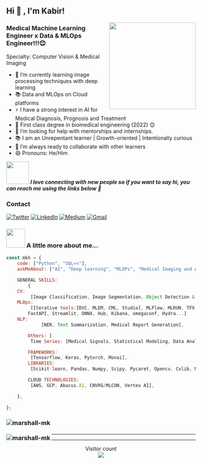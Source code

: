 <h2>Hi 👋 , I'm Kabir!</h2>
<img align='right' src="https://media.giphy.com/media/M9gbBd9nbDrOTu1Mqx/giphy.gif" width="230">

### Medical Machine Learning Engineer x Data & MLOps Engineer!!!😊
Specialty: Computer Vision & Medical Imaging

- 🌱 I’m currently learning image processing techniques with deep learning
- 📚 Data and MLOps on Cloud platforms
- ⚡ I have a strong interest in AI for Medical Diagnosis, Prognosis and Treatment
- 📝 First class degree in biomedical engineering (2022) 😊
- 🤔 I’m looking for help with mentorships and internships.
- 📚 I am an Unrepentant learner | Growth-oriented | Intentionally curious
- 👯 I’m always ready to collaborate with other learners
- 😄 Pronouns: He/Him

<img src="https://media.giphy.com/media/LnQjpWaON8nhr21vNW/giphy.gif" width="60"> <em><b>I love connecting with new people so if you want to say hi, you can reach me using the links below</b> 🤙</em>

<h3>Contact</h3>
<p>
	
<p>
  <a href="https://twitter.com/kabir_hamzah" target="_blank"><img alt="Twitter" src="https://img.shields.io/badge/twitter-%231DA1F2.svg?&style=for-the-badge&logo=twitter&logoColor=white" /></a> 
  <a href="https://www.linkedin.com/in/kabir-muhammad-b82161135" target="_blank"><img alt="LinkedIn" src="https://img.shields.io/badge/linkedin-%230077B5.svg?&style=for-the-badge&logo=linkedin&logoColor=white" /></a>
  <a href="https://medium.com/@marshallhamzah" target="_blank"><img alt="Medium" src="https://img.shields.io/badge/medium-%230077B5.svg?&style=for-the-badge&logo=medium&logoColor=black" /></a>
  <a href="muhammadkabirhamzah@gmail.com"> <img alt="Gmail" src="https://img.shields.io/badge/Gmail-D14836?style=for-the-badge&logo=gmail&logoColor=white" />
     </a>


### <img src="https://media.giphy.com/media/VgCDAzcKvsR6OM0uWg/giphy.gif" width="50"> A little more about me...  

```javascript
const mkh = {
    code: ["Python", "SQL<<"],
    askMeAbout: ["AI", "Deep learning", "MLOPs", "Medical Imaging and Applications"],

    GENERAL SKILLS:
    	{
	CV:
	     [Image Classification, Image Segmentation, Object Detection & Recognition],
	MLOps:
	     [Iterative tools:[DVC, MLEM, CML, Studio], MLFlow, MLRUN, TFX, Kubeflow, Kubernetes, Docker, Airflow, Git, Dagshub,
		FastAPI, Streamlit, ONNX, Hub, Kibana, omegaconf, Hydra...]
	NLP:
             [NER, Text Summarization, Medical Report Generation],

        Others: [
	     Time Series: [Medical Signals, Statistical Modeling, Data Analytics, Data Visualisation, and Probability],

    	FRAMEWORKS:
	     [Tensorflow, Keras, Pytorch, Monai],
    	LIBRARIES:
	     [Scikit-learn, Pandas, Numpy, Scipy, Pycaret, Opencv, Cvlib, Matplotlib, Spacy, Streamlit, Radtext, Sympy, Spacy],

    	CLOUD TECHNOLOGIES:  
	     [AWS, GCP, Abacus.AI, CNVRG/MLCON, Vertex AI],

    },
  
};
```
<h3>
<img align="left" src="https://github-readme-stats.vercel.app/api/top-langs/?username=marshall-mk&layout=compact&hide=html&theme=onedark" alt="marshall-mk" />
</h3>
<br />
<h3>
<img align="left" src="https://github-readme-stats.vercel.app/api?username=marshall-mk&show_icons=true&theme=onedark" alt="marshall-mk" />
</h3>


---   


<!--
**Marshall-mk/Marshall-mk** is a ✨ _special_ ✨ repository because its `README.md` (this file) appears on your GitHub profile.
    DATA VISUALISATION TOOLS:
	    [Tableau, Power BI, Congos dashboard(IBM)],
    OTHERS/Tools:
	    [Dagshub, Git/Github, DVC, Orange, Knime, Gitlab, Gitbucket, Kubernetees, MIRO, Notion, 
	    MySQL, SQLite, Git/Github]
         BIG DATA TECHNOLOGIES(yet):
	    [Spark, Hadoop, Hive],
-->

---
<p align="center"> 
  Visitor count<br>
  <img src="https://profile-counter.glitch.me/Marshall-mk%2FMarshall-mk/count.svg" />
</p>
